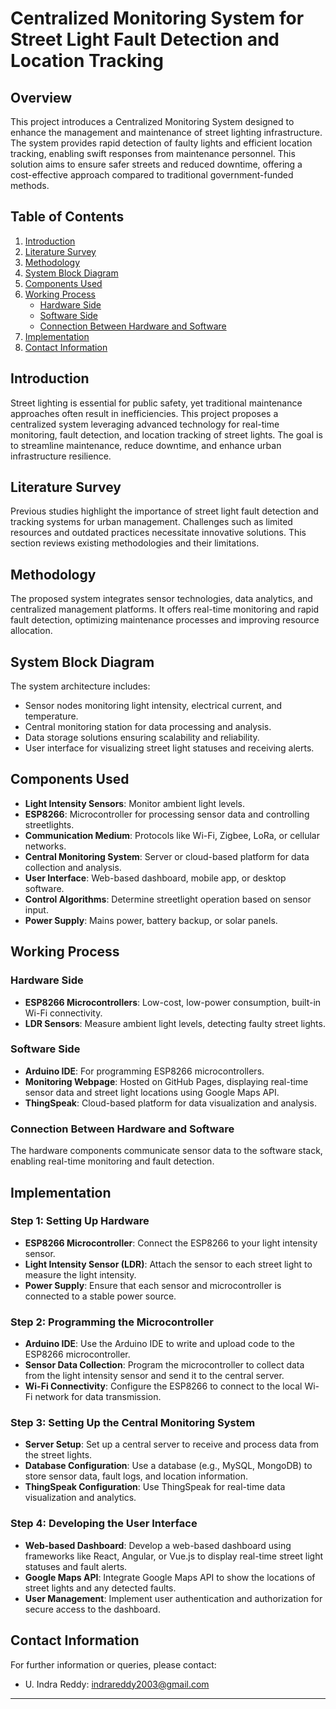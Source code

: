 # Centralized Monitoring System for Street Light Fault Detection and Location Tracking

## Overview

This project introduces a Centralized Monitoring System designed to enhance the management and maintenance of street lighting infrastructure. The system provides rapid detection of faulty lights and efficient location tracking, enabling swift responses from maintenance personnel. This solution aims to ensure safer streets and reduced downtime, offering a cost-effective approach compared to traditional government-funded methods.

## Table of Contents
1. [Introduction](#introduction)
2. [Literature Survey](#literature-survey)
3. [Methodology](#methodology)
4. [System Block Diagram](#system-block-diagram)
5. [Components Used](#components-used)
6. [Working Process](#working-process)
    - [Hardware Side](#hardware-side)
    - [Software Side](#software-side)
    - [Connection Between Hardware and Software](#connection-between-hardware-and-software)
7. [Implementation](#implementation)
8. [Contact Information](#contact-information)

## Introduction
Street lighting is essential for public safety, yet traditional maintenance approaches often result in inefficiencies. This project proposes a centralized system leveraging advanced technology for real-time monitoring, fault detection, and location tracking of street lights. The goal is to streamline maintenance, reduce downtime, and enhance urban infrastructure resilience.

## Literature Survey
Previous studies highlight the importance of street light fault detection and tracking systems for urban management. Challenges such as limited resources and outdated practices necessitate innovative solutions. This section reviews existing methodologies and their limitations.

## Methodology
The proposed system integrates sensor technologies, data analytics, and centralized management platforms. It offers real-time monitoring and rapid fault detection, optimizing maintenance processes and improving resource allocation.

## System Block Diagram
The system architecture includes:
- Sensor nodes monitoring light intensity, electrical current, and temperature.
- Central monitoring station for data processing and analysis.
- Data storage solutions ensuring scalability and reliability.
- User interface for visualizing street light statuses and receiving alerts.

## Components Used
- **Light Intensity Sensors**: Monitor ambient light levels.
- **ESP8266**: Microcontroller for processing sensor data and controlling streetlights.
- **Communication Medium**: Protocols like Wi-Fi, Zigbee, LoRa, or cellular networks.
- **Central Monitoring System**: Server or cloud-based platform for data collection and analysis.
- **User Interface**: Web-based dashboard, mobile app, or desktop software.
- **Control Algorithms**: Determine streetlight operation based on sensor input.
- **Power Supply**: Mains power, battery backup, or solar panels.

## Working Process
### Hardware Side
- **ESP8266 Microcontrollers**: Low-cost, low-power consumption, built-in Wi-Fi connectivity.
- **LDR Sensors**: Measure ambient light levels, detecting faulty street lights.

### Software Side
- **Arduino IDE**: For programming ESP8266 microcontrollers.
- **Monitoring Webpage**: Hosted on GitHub Pages, displaying real-time sensor data and street light locations using Google Maps API.
- **ThingSpeak**: Cloud-based platform for data visualization and analysis.

### Connection Between Hardware and Software
The hardware components communicate sensor data to the software stack, enabling real-time monitoring and fault detection.

## Implementation
### Step 1: Setting Up Hardware
- **ESP8266 Microcontroller**: Connect the ESP8266 to your light intensity sensor.
- **Light Intensity Sensor (LDR)**: Attach the sensor to each street light to measure the light intensity.
- **Power Supply**: Ensure that each sensor and microcontroller is connected to a stable power source.

### Step 2: Programming the Microcontroller
- **Arduino IDE**: Use the Arduino IDE to write and upload code to the ESP8266 microcontroller.
- **Sensor Data Collection**: Program the microcontroller to collect data from the light intensity sensor and send it to the central server.
- **Wi-Fi Connectivity**: Configure the ESP8266 to connect to the local Wi-Fi network for data transmission.

### Step 3: Setting Up the Central Monitoring System
- **Server Setup**: Set up a central server to receive and process data from the street lights.
- **Database Configuration**: Use a database (e.g., MySQL, MongoDB) to store sensor data, fault logs, and location information.
- **ThingSpeak Configuration**: Use ThingSpeak for real-time data visualization and analytics.

### Step 4: Developing the User Interface
- **Web-based Dashboard**: Develop a web-based dashboard using frameworks like React, Angular, or Vue.js to display real-time street light statuses and fault alerts.
- **Google Maps API**: Integrate Google Maps API to show the locations of street lights and any detected faults.
- **User Management**: Implement user authentication and authorization for secure access to the dashboard.

## Contact Information
For further information or queries, please contact:
- U. Indra Reddy: indrareddy2003@gmail.com

---
